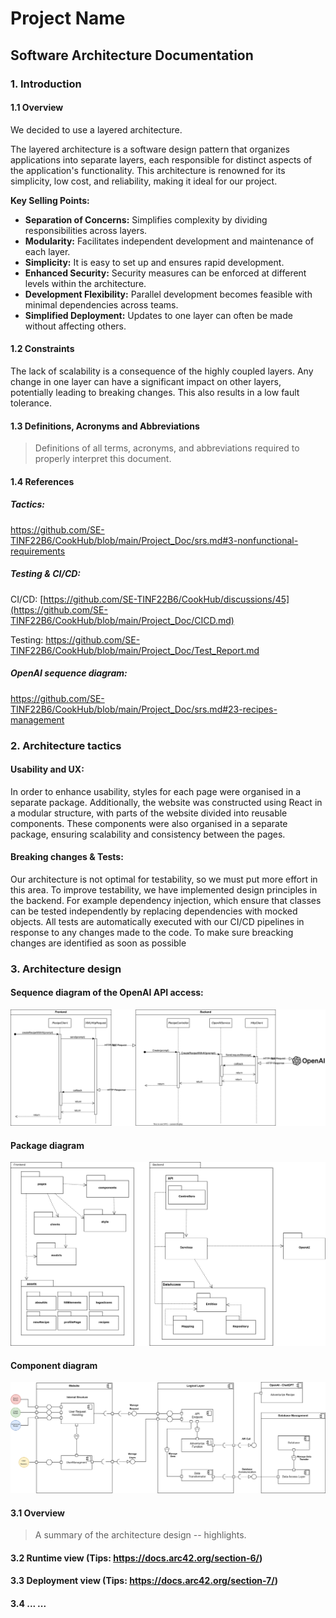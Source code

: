 # Project Name
## Software Architecture Documentation

### 1. Introduction
#### 1.1 Overview
We decided to use a layered architecture.

The layered architecture is a software design pattern that organizes applications into separate layers, each responsible for distinct aspects of the application's functionality. This architecture is renowned for its simplicity, low cost, and reliability, making it ideal for our project.

**Key Selling Points:**

- **Separation of Concerns:** Simplifies complexity by dividing responsibilities across layers.
- **Modularity:** Facilitates independent development and maintenance of each layer.
- **Simplicity:** It is easy to set up and ensures rapid development.
- **Enhanced Security:** Security measures can be enforced at different levels within the architecture.
- **Development Flexibility:** Parallel development becomes feasible with minimal dependencies across teams.
- **Simplified Deployment:** Updates to one layer can often be made without affecting others.
  
#### 1.2 Constraints
The lack of scalability is a consequence of the highly coupled layers. Any change in one layer can have a significant impact on other layers, potentially leading to breaking changes. This also results in a low fault tolerance.
#### 1.3 Definitions, Acronyms and Abbreviations
> Definitions of all terms, acronyms, and abbreviations required to properly interpret this document.
#### 1.4 References
##### Tactics: 
https://github.com/SE-TINF22B6/CookHub/blob/main/Project_Doc/srs.md#3-nonfunctional-requirements
##### Testing & CI/CD:
CI/CD: [https://github.com/SE-TINF22B6/CookHub/discussions/45](https://github.com/SE-TINF22B6/CookHub/blob/main/Project_Doc/CICD.md)

Testing: https://github.com/SE-TINF22B6/CookHub/blob/main/Project_Doc/Test_Report.md
##### OpenAI sequence diagram:
https://github.com/SE-TINF22B6/CookHub/blob/main/Project_Doc/srs.md#23-recipes-management

### 2. Architecture tactics
#### Usability and UX:
In order to enhance usability, styles for each page were organised in a separate package. Additionally, the website was constructed using React in a modular structure, with parts of the website divided into reusable components. These components were also organised in a separate package, ensuring scalability and consistency between the pages.

#### Breaking changes & Tests:
Our architecture is not optimal for testability, so we must put more effort in this area.
To improve testability, we have implemented design principles in the backend. For example dependency injection, which ensure that classes can be tested independently by replacing dependencies with mocked objects.
  All tests are automatically executed with our CI/CD pipelines in response to any changes made to the code. To make sure breacking changes are identified as soon as possible

### 3. Architecture design

#### Sequence diagram of the OpenAI API access:
![image](https://github.com/SE-TINF22B6/CookHub/raw/main/Project_Doc/Diagrams/openai-sequence-diagram.drawio.svg)

#### Package diagram
![image](https://raw.githubusercontent.com/SE-TINF22B6/CookHub/6359bde867a9dcb0d8e79b7a5503971673a0f6c6/Project_Doc/Diagrams/package-diagram.drawio.svg)

#### Component diagram
![image](https://raw.githubusercontent.com/SE-TINF22B6/CookHub/efa0b47abc95072286463ddcf41b16e0a9d15486/Project_Doc/Diagrams/component_diagram.drawio.svg)



#### 3.1 Overview 
> A summary of the architecture design -- highlights.  

#### 3.2 Runtime view (Tips: https://docs.arc42.org/section-6/)

#### 3.3 Deployment view (Tips: https://docs.arc42.org/section-7/)

#### 3.4 ... ...

